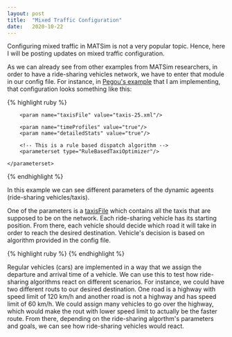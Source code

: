 ```yaml
---
layout: post
title:  "Mixed Traffic Configuration"
date:   2020-10-22
---
```


<p class="intro"><span class="dropcap">C</span>onfiguring mixed traffic in MATSim is not a very popular topic. Hence, here I will be posting updates on mixed traffic configuration.</p>

As we can already see from other examples from MATSim researchers, in order to have a ride-sharing vehicles network, we have to enter that module in our config file. For instance, in 
<a href="https://github.com/NikolaAndro/MATSim/blob/master/Pigou's%20Example/scenarios/Pigou_multiModal_2020/mielec_taxi_config_rulebased.xml">Pegou's example</a> that I am 
implementing, that configuration looks something like this:

{% highlight ruby %}
<module name="multiModeTaxi">
	<parameterset type="taxi">
		<param name="destinationKnown" value="false"/>
		<param name="vehicleDiversion" value="false"/>
		<param name="pickupDuration" value="120"/>
		<param name="dropoffDuration" value="60"/>
		<param name="onlineVehicleTracker" value="false"/>

		<param name="taxisFile" value="taxis-25.xml"/>

		<param name="timeProfiles" value="true"/>
		<param name="detailedStats" value="true"/>

		<!-- This is a rule based dispatch algorithm -->
		<parameterset type="RuleBasedTaxiOptimizer"/>

	</parameterset>
</module>
{% endhighlight %}

In this example we can see different parameters of the dynamic ageents (ride-sharing vehicles/taxis). 

One of the parameters is a <a href="https://github.com/NikolaAndro/MATSim/blob/master/Pigou's%20Example/scenarios/Pigou_multiModal_2020/taxis-25.xml">taxisFile</a> 
which contains all the taxis that are supposed to be on the network. Each ride-sharing vehicle has its starting position. From there, each vehicle should decide which road it will
take in order to reach the desired destination. Vehicle's decision is based on algorithm provided in the config file.

{% highlight ruby %}
	<!-- This is a rule based dispatch algorithm -->
	<parameterset type="RuleBasedTaxiOptimizer"/>
{% endhighlight %}

Regular vehicles (cars) are implemented in a way that we assign the departure and arrival time of a vehicle. We can use this to test how ride-sharing algorithms react on different scenarios. For instance, we could have two different routs to our desired destination. One road is a highway with speed limit of 120 km/h and another road is not a highway and has speed limit of 60 km/h. We could assign many vehicles to go over the highway, which would make the rout with lower speed limit to actually be the faster route. From there, depending on the ride-sharing algorthm's parameters and goals, we can see how ride-sharing vehicles would react. 
